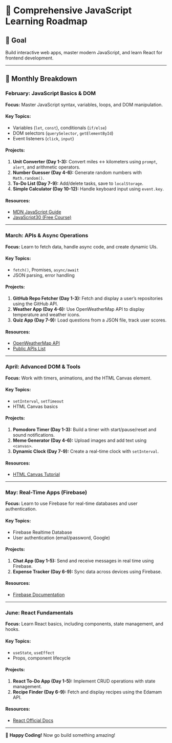 # 🚀 Comprehensive JavaScript Learning Roadmap

## 🎯 Goal  
Build interactive web apps, master modern JavaScript, and learn React for frontend development.

---

## 📅 Monthly Breakdown  

### February: JavaScript Basics & DOM  
**Focus:** Master JavaScript syntax, variables, loops, and DOM manipulation.  

#### Key Topics:
- Variables (`let`, `const`), conditionals (`if/else`)
- DOM selectors (`querySelector`, `getElementById`)
- Event listeners (`click`, `input`)  

#### Projects:
1. **Unit Converter (Day 1-3):** Convert miles ↔ kilometers using `prompt`, `alert`, and arithmetic operators.  
2. **Number Guesser (Day 4-6):** Generate random numbers with `Math.random()`.  
3. **To-Do List (Day 7-9):** Add/delete tasks, save to `localStorage`.  
4. **Simple Calculator (Day 10-12):** Handle keyboard input using `event.key`.  

#### Resources:
- [MDN JavaScript Guide](https://developer.mozilla.org/en-US/docs/Web/JavaScript)  
- [JavaScript30 (Free Course)](https://javascript30.com)  

---

### March: APIs & Async Operations  
**Focus:** Learn to fetch data, handle async code, and create dynamic UIs.  

#### Key Topics:
- `fetch()`, Promises, `async/await`
- JSON parsing, error handling  

#### Projects:
1. **GitHub Repo Fetcher (Day 1-3):** Fetch and display a user’s repositories using the GitHub API.  
2. **Weather App (Day 4-6):** Use OpenWeatherMap API to display temperature and weather icons.  
3. **Quiz App (Day 7-9):** Load questions from a JSON file, track user scores.  

#### Resources:
- [OpenWeatherMap API](https://openweathermap.org/api)  
- [Public APIs List](https://github.com/public-apis/public-apis)  

---

### April: Advanced DOM & Tools  
**Focus:** Work with timers, animations, and the HTML Canvas element.  

#### Key Topics:
- `setInterval`, `setTimeout`
- HTML Canvas basics  

#### Projects:
1. **Pomodoro Timer (Day 1-3):** Build a timer with start/pause/reset and sound notifications.  
2. **Meme Generator (Day 4-6):** Upload images and add text using `<canvas>`.  
3. **Dynamic Clock (Day 7-9):** Create a real-time clock with `setInterval`.  

#### Resources:
- [HTML Canvas Tutorial](https://developer.mozilla.org/en-US/docs/Web/API/Canvas_API)  

---

### May: Real-Time Apps (Firebase)  
**Focus:** Learn to use Firebase for real-time databases and user authentication.  

#### Key Topics:
- Firebase Realtime Database  
- User authentication (email/password, Google)  

#### Projects:
1. **Chat App (Day 1-5):** Send and receive messages in real time using Firebase.  
2. **Expense Tracker (Day 6-9):** Sync data across devices using Firebase.  

#### Resources:
- [Firebase Documentation](https://firebase.google.com/docs)  

---

### June: React Fundamentals  
**Focus:** Learn React basics, including components, state management, and hooks.  

#### Key Topics:
- `useState`, `useEffect`
- Props, component lifecycle  

#### Projects:
1. **React To-Do App (Day 1-5):** Implement CRUD operations with state management.  
2. **Recipe Finder (Day 6-9):** Fetch and display recipes using the Edamam API.  

#### Resources:
- [React Official Docs](https://reactjs.org/docs/getting-started.html)  

---

🎉 **Happy Coding!** Now go build something amazing!
